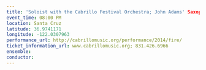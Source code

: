 ```yaml
---
title: 'Soloist with the Cabrillo Festival Orchestra; John Adams' Saxophone Concerto'
event_time: 08:00 PM
location: Santa Cruz
latitude: 36.9741171
longitude: -122.0307963
performance_url: http://cabrillomusic.org/performance/2014/fire/
ticket_information_url: www.cabrillomusic.org; 831.426.6966
ensemble: 
conductor: 
---
```

